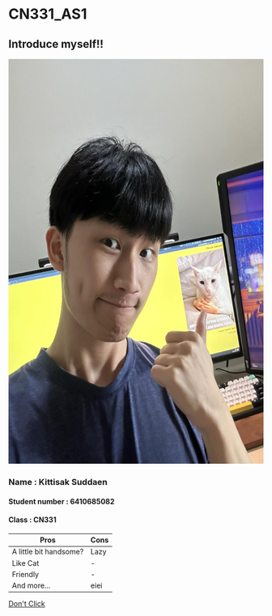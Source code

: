 # CN331_AS1
## Introduce myself!!
<img src="./imgs/me1.jpg"
    width="600" 
    height="800">
### **Name** : Kittisak Suddaen
#### **Student number** : 6410685082
#### **Class** : CN331


| Pros                   | Cons |
|------------------------|------|
| A little bit handsome? | Lazy |
| Like Cat               |   -  |
| Friendly               |   -  |
| And more...            | eiei |

[Don't Click](https://www.youtube.com/watch?v=dQw4w9WgXcQ&ab_channel=RickAstley)